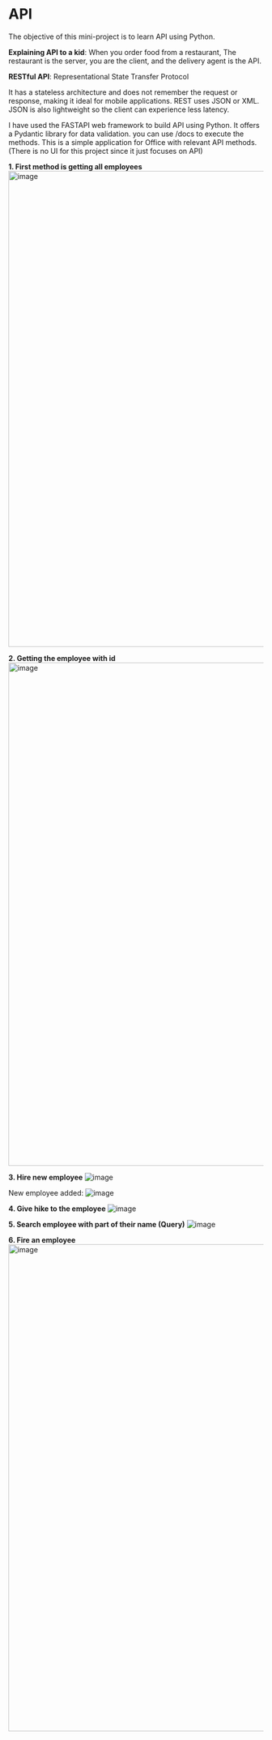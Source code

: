 # API

The objective of this mini-project is to learn API using Python. 

**Explaining API to a kid**: When you order food from a restaurant, The restaurant is the server, you are the client, and the delivery agent is the API.

**RESTful API**: Representational State Transfer Protocol

It has a stateless architecture and does not remember the request or response, making it ideal for mobile applications. REST uses JSON or XML. JSON is also lightweight so the client can experience less latency.

I have used the FASTAPI web framework to build API using Python. It offers a Pydantic library for data validation. you can use /docs to execute the methods.
This is a simple application for Office with relevant API methods. (There is no UI for this project since it just focuses on API)

**1. First method is getting all employees**
   <img width="940" alt="image" src="https://github.com/SuprajaGandhi/API/assets/137209418/757f399d-4175-4301-9c1b-8bd7595c931b">

**2. Getting the employee with id**
   <img width="994" alt="image" src="https://github.com/SuprajaGandhi/API/assets/137209418/189c9353-d5e5-4aa9-aa4e-1708b774b4cf">

**3. Hire new employee**
   ![image](https://github.com/SuprajaGandhi/API/assets/137209418/01dd6d52-2189-4b11-9454-a79c23a247e1)

   New employee added:
   ![image](https://github.com/SuprajaGandhi/API/assets/137209418/9b9dbdfb-46e1-4e20-85a4-684e41d4dc20)

**4. Give hike to the employee**
   ![image](https://github.com/SuprajaGandhi/API/assets/137209418/9e0a98a1-afe0-4ce3-a162-048a2c4cd59d)

**5. Search employee with part of their name (Query)**
   ![image](https://github.com/SuprajaGandhi/API/assets/137209418/dc35ab28-4f49-4e17-957e-097d996e48fa)

**6. Fire an employee**
   <img width="962" alt="image" src="https://github.com/SuprajaGandhi/API/assets/137209418/86e4c018-4f8c-4582-9409-69b73d85d4f6">






